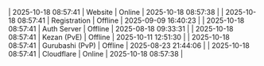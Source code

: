 | 2025-10-18 08:57:41 | Website | Online | 2025-10-18 08:57:38 |
| 2025-10-18 08:57:41 | Registration | Offline | 2025-09-09 16:40:23 |
| 2025-10-18 08:57:41 | Auth Server | Offline | 2025-08-18 09:33:31 |
| 2025-10-18 08:57:41 | Kezan (PvE) | Offline | 2025-10-11 12:51:30 |
| 2025-10-18 08:57:41 | Gurubashi (PvP) | Offline | 2025-08-23 21:44:06 |
| 2025-10-18 08:57:41 | Cloudflare | Online | 2025-10-18 08:57:38 |
